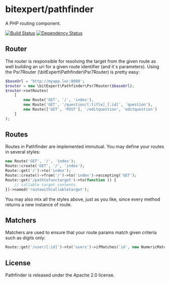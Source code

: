 # bitexpert/pathfinder
A PHP routing component.

[![Build Status](https://travis-ci.org/bitExpert/pathfinder.svg?branch=release%2Fr0.2.0)](https://travis-ci.org/bitExpert/pathfinder)
[![Dependency Status](https://www.versioneye.com/user/projects/5750a15491bfda0044c0e837/badge.svg?style=flat)](https://www.versioneye.com/user/projects/5750a15491bfda0044c0e837)

Router
------

The router is responsible for resolving the target from the given route as well building an uri for a given 
route identifier (and it`s parameters). Using the Psr7Router (\bitExpert\Pathfinder\Psr7Router) is pretty easy:

```php
$baseUrl = 'http://myapp.loc:8080';
$router = new \bitExpert\Pathfinder\Psr7Router($baseUrl);
$router->setRoutes(
    [
        new Route('GET', '/', 'index'),
        new Route('GET', '/question/[:title]_[:id]', 'question'),
        new Route(['GET', 'POST'], '/editquestion', 'editquestion')
    ]
);
```

Routes
------
Routes in Pathfinder are implemented immutual. You may define your routes in several styles:

```php
new Route('GET', '/', 'index');
Route::create('GET', '/', 'index');
Route::get('/')->to('index');
Route::create()->from('/')->to('index')->accepting('GET');
Route::get('/pathtofunctarget')->to(function () {
    // callable target contents
})->named('routewithcallabletarget');
```

You may also mix all the styles above, just as you like, since every method returns a new instance of route.

Matchers
--------
Matchers are used to ensure that your route params match given criteria such as digits only:

```php
Route::get('/user/[:id]')->to('users')->ifMatches('id', new NumericMatcher());
```

License
-------

Pathfinder is released under the Apache 2.0 license.
